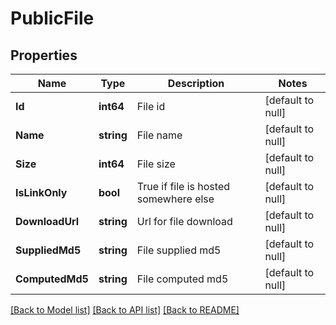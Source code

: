 # PublicFile

## Properties
Name | Type | Description | Notes
------------ | ------------- | ------------- | -------------
**Id** | **int64** | File id | [default to null]
**Name** | **string** | File name | [default to null]
**Size** | **int64** | File size | [default to null]
**IsLinkOnly** | **bool** | True if file is hosted somewhere else | [default to null]
**DownloadUrl** | **string** | Url for file download | [default to null]
**SuppliedMd5** | **string** | File supplied md5 | [default to null]
**ComputedMd5** | **string** | File computed md5 | [default to null]

[[Back to Model list]](../README.md#documentation-for-models) [[Back to API list]](../README.md#documentation-for-api-endpoints) [[Back to README]](../README.md)


